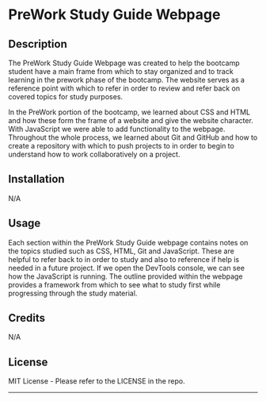 # PreWork Study Guide Webpage

## Description

The PreWork Study Guide Webpage was created to help the bootcamp student have a main frame from which to stay organized and to track learning in the prework phase of the bootcamp. The website serves as a reference point with which to refer in order to review and refer back on covered topics for study purposes.

In the PreWork portion of the bootcamp, we learned about CSS and HTML and how these form the frame of a website and give the website character. With JavaScript we were able to add functionality to the webpage. Throughout the whole process, we learned about Git and GitHub and how to create a repository with which to push projects to in order to begin to understand how to work collaboratively on a project.

## Installation

N/A

## Usage

Each section within the PreWork Study Guide webpage contains notes on the topics studied such as CSS, HTML, Git and JavaScript. These are helpful to refer back to in order to study and also to reference if help is needed in a future project. If we open the DevTools console, we can see how the JavaScript is running. The outline provided within the webpage provides a framework from which to see what to study first while progressing through the study material.

## Credits

N/A

## License

MIT License - Please refer to the LICENSE in the repo.

---



